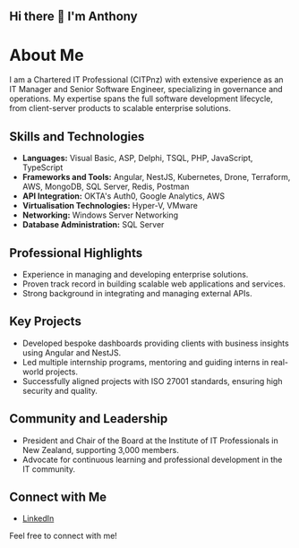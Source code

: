 ## Hi there 👋 I'm Anthony

# About Me

I am a Chartered IT Professional (CITPnz) with extensive experience as an IT Manager and Senior Software Engineer, specializing in governance and operations. My expertise spans the full software development lifecycle, from client-server products to scalable enterprise solutions.

## Skills and Technologies

- **Languages:** Visual Basic, ASP, Delphi, TSQL, PHP, JavaScript, TypeScript
- **Frameworks and Tools:** Angular, NestJS, Kubernetes, Drone, Terraform, AWS, MongoDB, SQL Server, Redis, Postman
- **API Integration:** OKTA's Auth0, Google Analytics, AWS
- **Virtualisation Technologies:** Hyper-V, VMware
- **Networking:** Windows Server Networking
- **Database Administration:** SQL Server

## Professional Highlights

- Experience in managing and developing enterprise solutions.
- Proven track record in building scalable web applications and services.
- Strong background in integrating and managing external APIs.

## Key Projects

- Developed bespoke dashboards providing clients with business insights using Angular and NestJS.
- Led multiple internship programs, mentoring and guiding interns in real-world projects.
- Successfully aligned projects with ISO 27001 standards, ensuring high security and quality.

## Community and Leadership

- President and Chair of the Board at the Institute of IT Professionals in New Zealand, supporting 3,000 members.
- Advocate for continuous learning and professional development in the IT community.

## Connect with Me

- [LinkedIn](https://www.linkedin.com/in/antdowling/)

Feel free to connect with me!


<!--
**adowlingnz/adowlingnz** is a ✨ _special_ ✨ repository because its `README.md` (this file) appears on your GitHub profile.

Here are some ideas to get you started:

- 🔭 I’m currently working on ...
- 🌱 I’m currently learning ...
- 👯 I’m looking to collaborate on ...
- 🤔 I’m looking for help with ...
- 💬 Ask me about ...
- 📫 How to reach me: ...
- 😄 Pronouns: ...
- ⚡ Fun fact: ...
-->
